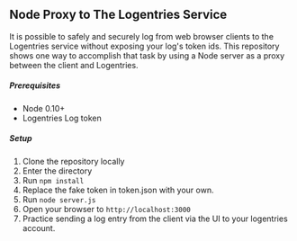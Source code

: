 ## Node Proxy to The Logentries Service
It is possible to safely and securely log from web browser clients to the Logentries service without exposing your log's token ids.  This repository shows one way to accomplish that task by using a Node server as a proxy between the client and Logentries.

##### Prerequisites
+ Node 0.10+
+ Logentries Log token

##### Setup
1. Clone the repository locally
1. Enter the directory
1. Run ``` npm install ```
1. Replace the fake token in token.json with your own.
1. Run ```node server.js```
1. Open your browser to ```http://localhost:3000```
1. Practice sending a log entry from the client via the UI to your logentries account.

